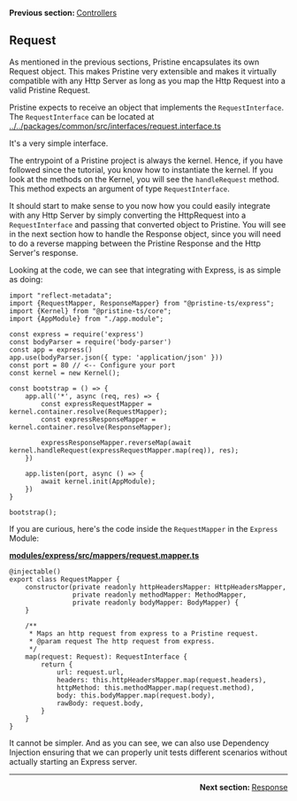 <p>
   <strong>Previous section: </strong> <a href="00.index.md">Controllers</a>
</p>


Request
-------

As mentioned in the previous sections, Pristine encapsulates its own Request object. This makes Pristine very extensible and makes it virtually compatible
with any Http Server as long as you map the Http Request into a valid Pristine Request.

Pristine expects to receive an object that implements the `RequestInterface`. The `RequestInterface` can be located at
[../../packages/common/src/interfaces/request.interface.ts](../../packages/common/src/interfaces/request.interface.ts)

It's a very simple interface.

The entrypoint of a Pristine project is always the kernel. Hence, if you have followed since the tutorial, you know how to instantiate the kernel. 
If you look at the methods on the Kernel, you will see the `handleRequest` method. This method expects an argument of type `RequestInterface`.

It should start to make sense to you now how you could easily integrate with any Http Server by simply converting the HttpRequest into a `RequestInterface` and passing that converted object to Pristine.
You will see in the next section how to handle the Response object, since you will need to do a reverse mapping between the Pristine Response and the Http Server's response.

Looking at the code, we can see that integrating with Express, is as simple as doing:

```
import "reflect-metadata";
import {RequestMapper, ResponseMapper} from "@pristine-ts/express";
import {Kernel} from "@pristine-ts/core";
import {AppModule} from "./app.module";

const express = require('express')
const bodyParser = require('body-parser')
const app = express()
app.use(bodyParser.json({ type: 'application/json' }))
const port = 80 // <-- Configure your port
const kernel = new Kernel();

const bootstrap = () => {
    app.all('*', async (req, res) => {
        const expressRequestMapper = kernel.container.resolve(RequestMapper);
        const expressResponseMapper = kernel.container.resolve(ResponseMapper);

        expressResponseMapper.reverseMap(await kernel.handleRequest(expressRequestMapper.map(req)), res);
    })

    app.listen(port, async () => {
        await kernel.init(AppModule);
    })
}

bootstrap();
```

If you are curious, here's the code inside the `RequestMapper` in the `Express` Module:

**[modules/express/src/mappers/request.mapper.ts](modules/express/src/mappers/request.mapper.ts)**

```
@injectable()
export class RequestMapper {
    constructor(private readonly httpHeadersMapper: HttpHeadersMapper,
                private readonly methodMapper: MethodMapper,
                private readonly bodyMapper: BodyMapper) {
    }

    /**
     * Maps an http request from express to a Pristine request.
     * @param request The http request from express.
     */
    map(request: Request): RequestInterface {
        return {
            url: request.url,
            headers: this.httpHeadersMapper.map(request.headers),
            httpMethod: this.methodMapper.map(request.method),
            body: this.bodyMapper.map(request.body),
            rawBody: request.body,
        }
    }
}
```


It cannot be simpler. And as you can see, we can also use Dependency Injection ensuring that we can properly unit tests different scenarios without actually starting an Express server.

---

<p align="right">
    <strong>Next section: </strong> <a href="02.response.md">Response</a>
</p>


